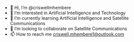- 👋 Hi, I’m @criswellmhembere
- 👀 I’m interested in Artificial Intelligence and Technology
- 🌱 I’m currently learning Artificial Intelligence and Satellite Communications
- 💞️ I’m looking to collaborate on Satellite Communications
- 📫 How to reach me criswell.mhembere1@outlook.com

<!---
criswellmhembere/criswellmhembere is a ✨ special ✨ repository because its `README.md` (this file) appears on your GitHub profile.
You can click the Preview link to take a look at your changes.
--->
